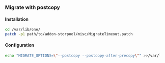 ### Migrate with postcopy

#### Installation

```bash
cd /var/lib/one/
patch -p1 path/to/addon-storpool/misc/MigrateTimeout.patch
```

#### Configuration

```bash
echo "MIGRATE_OPTIONS=\"--postcopy --postcopy-after-precopy\"" >>/var/lib/one/remotes/etc/vmm/kvm/kvmrc
```

